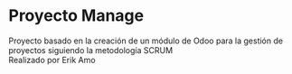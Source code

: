 # Proyecto Manage
Proyecto basado en la creación de un módulo de Odoo para la gestión de proyectos siguiendo la metodología SCRUM <br>
Realizado por Erik Amo
